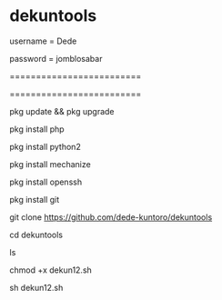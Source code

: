 # dekuntools

username = Dede      

password = jomblosabar

=========================

=========================

pkg update && pkg upgrade

pkg install php

pkg install python2

pkg install mechanize

pkg install openssh

pkg install git

git clone https://github.com/dede-kuntoro/dekuntools

cd dekuntools

ls

chmod +x dekun12.sh

sh dekun12.sh
